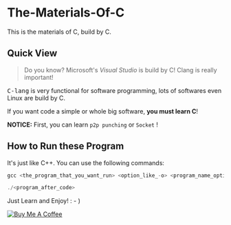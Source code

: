 # The-Materials-Of-C
This is the materials of C, build by C.

## Quick View

> Do you know? Microsoft's *Visual Studio* is build by C! Clang is really important!

<kbd>C-lang</kbd> is very functional for software programming, lots of softwares even Linux are build by C.

If you want code a simple or whole big software, **you must learn C**!

**NOTICE:** First, you can learn `p2p punching` or `Socket` !

## How to Run these Program

It's just like C++. You can use the following commands:

```c
gcc <the_program_that_you_want_run> <option_like_-o> <program_name_optional>

./<program_after_code>

```

Just Learn and Enjoy! : - )

<a href="https://www.buymeacoffee.com/davidmax" target="_blank"><img src="https://www.buymeacoffee.com/assets/img/custom_images/orange_img.png" alt="Buy Me A Coffee" style="height: auto !important;width: auto !important;" ></a>
